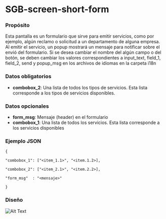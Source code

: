 <h1>SGB-screen-short-form</h1>

<h3>Propósito</h3>

Esta pantalla es un formulario que sirve para emitir servicios, como por ejemplo, algún reclamo o solicitud a un departamento de alguna empresa. Al emitir el servicio, un popup mostrará un mensaje para notificar sobre el envió del formulario. Si se desea cambiar el nombre del algún campo o del botón, se deben cambiar los valores correspondientes a input_text, field_1, field_2, send y popup_msg en los archivos de idiomas en la carpeta i18n

<h3>Datos obligatorios</h3>

- **combobox_2**: Una lista de todos los tipos de servicios.  Esta lista corresponde a los tipos de servicios disponibles.  

<h3>Datos opcionales</h3>

- **form_msg**: Mensaje (header) en el formulario
- **combobox_1**: Una lista de todos los servicios. Esta lista corresponde a los servicios disponibles

<h3>Ejemplo JSON</h3>


    {

    "combobox_1": ["<item_1.1>", "<item.1.2>],

    "combobox_2": ["<item_2.1>", "<item.2.2>],

    "form_msg"  : "<mensaje>" 
    
    } 


<h3>Diseño</h3>

![Alt Text](https://s3.amazonaws.com/megazord-framework/balsamiq+mockups/sgb-screen-short-form.png)